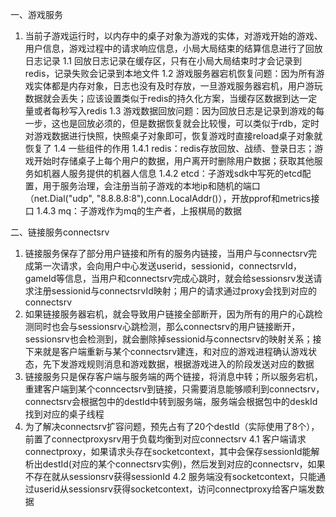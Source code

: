 一、游戏服务
1. 当前子游戏运行时，以内存中的桌子对象为游戏的实体，对游戏开始的游戏、用户信息，游戏过程中的请求响应信息，小局大局结束的结算信息进行了回放日志记录
1.1 回放日志记录在缓存区，只有在小局大局结束时才会记录到redis，记录失败会记录到本地文件
1.2 游戏服务器宕机恢复问题：因为所有游戏实体都是内存对象，日志也没有及时存放，一旦游戏服务器宕机，用户游玩数据就会丢失；应该设置类似于redis的持久化方案，当缓存区数据到达一定量或者每秒写入redis
1.3 游戏数据回放问题：因为回放日志是记录到游戏的每一步，这也是回放必须的，但是数据恢复就会比较慢，可以类似于rdb，定时对游戏数据进行快照，快照桌子对象即可，恢复游戏时直接reload桌子对象就恢复了
1.4 一些组件的作用
1.4.1 redis：redis存放回放、战绩、登录日志；游戏开始时存储桌子上每个用户的数据，用户离开时删除用户数据；获取其他服务如机器人服务提供的机器人信息
1.4.2 etcd：子游戏sdk中写死的etcd配置，用于服务治理，会注册当前子游戏的本地ip和随机的端口（net.Dial("udp", "8.8.8.8:8"),conn.LocalAddr()），开放pprof和metrics接口
1.4.3 mq：子游戏作为mq的生产者，上报棋局的数据

二、链接服务connectsrv
1. 链接服务保存了部分用户链接和所有的服务内链接，当用户与connectsrv完成第一次请求，会向用户中心发送userid，sessionid，connectsrvId，gameId等信息，当用户和connectsrv完成心跳时，就会给sessionsrv发送请求注册sessionid与connectsrvId映射；用户的请求通过proxy会找到对应的connectsrv
2. 如果链接服务器宕机，就会导致用户链接全部断开，因为所有的用户的心跳检测同时也会与sessionsrv心跳检测，那么connectsrv的用户链接断开，sessionsrv也会检测到，就会删除掉sessionid与connectsrv的映射关系；接下来就是客户端重新与某个connectsrv建连，和对应的游戏进程确认游戏状态，先下发游戏规则消息和游戏数据，根据游戏进入的阶段发送对应的数据
3. 链接服务只是保存客户端与服务端的两个链接，将消息中转；所以服务宕机，重建客户端到某个conncectsrv到链接，只需要消息能够顺利到connectsrv，connectsrv会根据包中的destId中转到服务端，服务端会根据包中的deskId找到对应的桌子线程
4. 为了解决connectsrv扩容问题，预先占有了20个destId（实际使用了8个），前置了connectproxysrv用于负载均衡到对应connectsrv
4.1 客户端请求connectproxy，如果请求头存在socketcontext，其中会保存sessionId能解析出destId(对应的某个connectsrv实例)，然后发到对应的connectsrv，如果不存在就从sessionsrv获得sessionId
4.2 服务端没有socketcontext，只能通过userid从sessionsrv获得socketcontext，访问connectproxy给客户端发数据